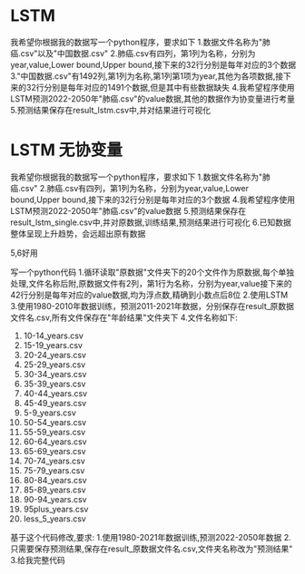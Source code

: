 # LSTM

我希望你根据我的数据写一个python程序，要求如下
1.数据文件名称为"肺癌.csv"以及"中国数据.csv"
2.肺癌.csv有四列，第1列为名称，分别为year,value,Lower bound,Upper bound,接下来的32行分别是每年对应的3个数据
3."中国数据.csv"有1492列,第1列为名称,第1列第1项为year,其他为各项数据,接下来的32行分别是每年对应的1491个数据,但是其中有些数据缺失
4.我希望程序使用LSTM预测2022-2050年"肺癌.csv"的value数据,其他的数据作为协变量进行考量
5.预测结果保存在result_lstm.csv中,并对结果进行可视化


# LSTM 无协变量

我希望你根据我的数据写一个python程序，要求如下
1.数据文件名称为"肺癌.csv"
2.肺癌.csv有四列，第1列为名称，分别为year,value,Lower bound,Upper bound,接下来的32行分别是每年对应的3个数据
4.我希望程序使用LSTM预测2022-2050年"肺癌.csv"的value数据
5.预测结果保存在result_lstm_single.csv中,并对原数据,训练结果,预测结果进行可视化
6.已知数据整体呈现上升趋势，会远超出原有数据

5,6好用


写一个python代码
1.循环读取"原数据"文件夹下的20个文件作为原数据,每个单独处理,文件名称后附,原数据文件有2列，第1行为名称，分别为year,value接下来的42行分别是每年对应的value数据,均为浮点数,精确到小数点后8位
2.使用LSTM
3.使用1980-2010年数据训练，预测2011-2021年数据，分别保存在result_原数据文件名.csv,所有文件保存在"年龄结果"文件夹下
4.文件名称如下:
1. 10-14_years.csv
2. 15-19_years.csv
3. 20-24_years.csv
4. 25-29_years.csv
5. 30-34_years.csv
6. 35-39_years.csv
7. 40-44_years.csv
8. 45-49_years.csv
9. 5-9_years.csv
10. 50-54_years.csv
11. 55-59_years.csv
12. 60-64_years.csv
13. 65-69_years.csv
14. 70-74_years.csv
15. 75-79_years.csv
16. 80-84_years.csv
17. 85-89_years.csv
18. 90-94_years.csv
19. 95plus_years.csv
20. less_5_years.csv

基于这个代码修改,要求:
1.使用1980-2021年数据训练,预测2022-2050年数据
2.只需要保存预测结果,保存在result_原数据文件名.csv,文件夹名称改为"预测结果"
3.给我完整代码